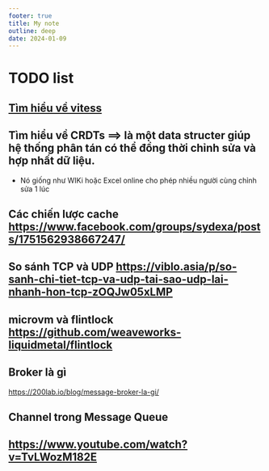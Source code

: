 ```yaml
---
footer: true
title: My note
outline: deep
date: 2024-01-09
---
```


# TODO list
## [Tìm hiểu về vitess](https://vitess.io/)
## Tìm hiểu về CRDTs ==> là một data structer giúp hệ thống phân tán có thể đồng thời chỉnh sửa và hợp nhất dữ liệu.
- Nó giống như WIKi hoặc Excel online cho phép nhiều người cùng chỉnh sửa 1 lúc
## Các chiến lược cache https://www.facebook.com/groups/sydexa/posts/1751562938667247/
## So sánh TCP và UDP https://viblo.asia/p/so-sanh-chi-tiet-tcp-va-udp-tai-sao-udp-lai-nhanh-hon-tcp-zOQJw05xLMP
## microvm và flintlock https://github.com/weaveworks-liquidmetal/flintlock
## Broker   là gì
https://200lab.io/blog/message-broker-la-gi/
## Channel trong Message Queue

## https://www.youtube.com/watch?v=TvLWozM182E
